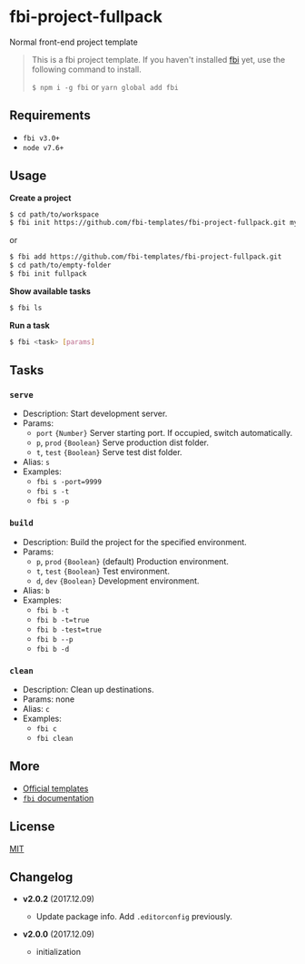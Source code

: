 # fbi-project-fullpack
Normal front-end project template

> This is a fbi project template. If you haven't installed [fbi](https://github.com/AlloyTeam/fbi) yet, use the following command to install.
>
> `$ npm i -g fbi` or `yarn global add fbi`

## Requirements
- `fbi v3.0+`
- `node v7.6+`

## Usage

**Create a project**
```bash
$ cd path/to/workspace
$ fbi init https://github.com/fbi-templates/fbi-project-fullpack.git my-project
```

or

```bash
$ fbi add https://github.com/fbi-templates/fbi-project-fullpack.git
$ cd path/to/empty-folder
$ fbi init fullpack
```

**Show available tasks**
```bash
$ fbi ls
```

**Run a task**
```bash
$ fbi <task> [params]
```

## Tasks

### `serve`
- Description: Start development server.
- Params:
  - `port` `{Number}` Server starting port. If occupied, switch automatically.
  - `p`, `prod` `{Boolean}` Serve production dist folder.
  - `t`, `test` `{Boolean}` Serve test dist folder.
- Alias: `s`
- Examples:
  - `fbi s -port=9999`
  - `fbi s -t`
  - `fbi s -p`

### `build`
- Description: Build the project for the specified environment.
- Params:
  - `p`, `prod` `{Boolean}` (default) Production environment.
  - `t`, `test` `{Boolean}` Test environment.
  - `d`, `dev` `{Boolean}` Development environment.
- Alias: `b`
- Examples:
  - `fbi b -t`
  - `fbi b -t=true`
  - `fbi b -test=true`
  - `fbi b --p`
  - `fbi b -d`
### `clean`
- Description: Clean up destinations.
- Params: none
- Alias: `c`
- Examples:
  - `fbi c`
  - `fbi clean`

## More
- [Official templates](https://github.com/fbi-templates)
- [`fbi` documentation](https://neikvon.gitbooks.io/fbi/content/)

## License
[MIT](https://opensource.org/licenses/MIT)

## Changelog

- **v2.0.2**  (2017.12.09)
  - Update package info. Add `.editorconfig` previously.

- **v2.0.0**  (2017.12.09)
  - initialization


